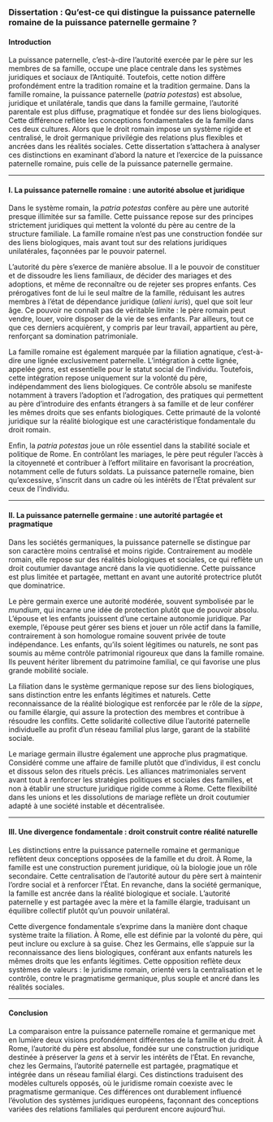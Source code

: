### Dissertation : **Qu’est-ce qui distingue la puissance paternelle romaine de la puissance paternelle germaine ?**

#### Introduction

La puissance paternelle, c’est-à-dire l’autorité exercée par le père sur les membres de sa famille, occupe une place centrale dans les systèmes juridiques et sociaux de l’Antiquité. Toutefois, cette notion diffère profondément entre la tradition romaine et la tradition germaine. Dans la famille romaine, la puissance paternelle (_patria potestas_) est absolue, juridique et unilatérale, tandis que dans la famille germaine, l’autorité parentale est plus diffuse, pragmatique et fondée sur des liens biologiques. Cette différence reflète les conceptions fondamentales de la famille dans ces deux cultures. Alors que le droit romain impose un système rigide et centralisé, le droit germanique privilégie des relations plus flexibles et ancrées dans les réalités sociales. Cette dissertation s’attachera à analyser ces distinctions en examinant d’abord la nature et l’exercice de la puissance paternelle romaine, puis celle de la puissance paternelle germaine.

---

#### I. La puissance paternelle romaine : une autorité absolue et juridique

Dans le système romain, la _patria potestas_ confère au père une autorité presque illimitée sur sa famille. Cette puissance repose sur des principes strictement juridiques qui mettent la volonté du père au centre de la structure familiale. La famille romaine n’est pas une construction fondée sur des liens biologiques, mais avant tout sur des relations juridiques unilatérales, façonnées par le pouvoir paternel.

L’autorité du père s’exerce de manière absolue. Il a le pouvoir de constituer et de dissoudre les liens familiaux, de décider des mariages et des adoptions, et même de reconnaître ou de rejeter ses propres enfants. Ces prérogatives font de lui le seul maître de la famille, réduisant les autres membres à l’état de dépendance juridique (_alieni iuris_), quel que soit leur âge. Ce pouvoir ne connaît pas de véritable limite : le père romain peut vendre, louer, voire disposer de la vie de ses enfants. Par ailleurs, tout ce que ces derniers acquièrent, y compris par leur travail, appartient au père, renforçant sa domination patrimoniale.

La famille romaine est également marquée par la filiation agnatique, c’est-à-dire une lignée exclusivement paternelle. L’intégration à cette lignée, appelée _gens_, est essentielle pour le statut social de l’individu. Toutefois, cette intégration repose uniquement sur la volonté du père, indépendamment des liens biologiques. Ce contrôle absolu se manifeste notamment à travers l’adoption et l’adrogation, des pratiques qui permettent au père d’introduire des enfants étrangers à sa famille et de leur conférer les mêmes droits que ses enfants biologiques. Cette primauté de la volonté juridique sur la réalité biologique est une caractéristique fondamentale du droit romain.

Enfin, la _patria potestas_ joue un rôle essentiel dans la stabilité sociale et politique de Rome. En contrôlant les mariages, le père peut réguler l’accès à la citoyenneté et contribuer à l’effort militaire en favorisant la procréation, notamment celle de futurs soldats. La puissance paternelle romaine, bien qu’excessive, s’inscrit dans un cadre où les intérêts de l’État prévalent sur ceux de l’individu.

---

#### II. La puissance paternelle germaine : une autorité partagée et pragmatique

Dans les sociétés germaniques, la puissance paternelle se distingue par son caractère moins centralisé et moins rigide. Contrairement au modèle romain, elle repose sur des réalités biologiques et sociales, ce qui reflète un droit coutumier davantage ancré dans la vie quotidienne. Cette puissance est plus limitée et partagée, mettant en avant une autorité protectrice plutôt que dominatrice.

Le père germain exerce une autorité modérée, souvent symbolisée par le _mundium_, qui incarne une idée de protection plutôt que de pouvoir absolu. L’épouse et les enfants jouissent d’une certaine autonomie juridique. Par exemple, l’épouse peut gérer ses biens et jouer un rôle actif dans la famille, contrairement à son homologue romaine souvent privée de toute indépendance. Les enfants, qu’ils soient légitimes ou naturels, ne sont pas soumis au même contrôle patrimonial rigoureux que dans la famille romaine. Ils peuvent hériter librement du patrimoine familial, ce qui favorise une plus grande mobilité sociale.

La filiation dans le système germanique repose sur des liens biologiques, sans distinction entre les enfants légitimes et naturels. Cette reconnaissance de la réalité biologique est renforcée par le rôle de la _sippe_, ou famille élargie, qui assure la protection des membres et contribue à résoudre les conflits. Cette solidarité collective dilue l’autorité paternelle individuelle au profit d’un réseau familial plus large, garant de la stabilité sociale.

Le mariage germain illustre également une approche plus pragmatique. Considéré comme une affaire de famille plutôt que d’individus, il est conclu et dissous selon des rituels précis. Les alliances matrimoniales servent avant tout à renforcer les stratégies politiques et sociales des familles, et non à établir une structure juridique rigide comme à Rome. Cette flexibilité dans les unions et les dissolutions de mariage reflète un droit coutumier adapté à une société instable et décentralisée.

---

#### III. Une divergence fondamentale : droit construit contre réalité naturelle

Les distinctions entre la puissance paternelle romaine et germanique reflètent deux conceptions opposées de la famille et du droit. À Rome, la famille est une construction purement juridique, où la biologie joue un rôle secondaire. Cette centralisation de l’autorité autour du père sert à maintenir l’ordre social et à renforcer l’État. En revanche, dans la société germanique, la famille est ancrée dans la réalité biologique et sociale. L’autorité paternelle y est partagée avec la mère et la famille élargie, traduisant un équilibre collectif plutôt qu’un pouvoir unilatéral.

Cette divergence fondamentale s’exprime dans la manière dont chaque système traite la filiation. À Rome, elle est définie par la volonté du père, qui peut inclure ou exclure à sa guise. Chez les Germains, elle s’appuie sur la reconnaissance des liens biologiques, conférant aux enfants naturels les mêmes droits que les enfants légitimes. Cette opposition reflète deux systèmes de valeurs : le juridisme romain, orienté vers la centralisation et le contrôle, contre le pragmatisme germanique, plus souple et ancré dans les réalités sociales.

---

#### Conclusion

La comparaison entre la puissance paternelle romaine et germanique met en lumière deux visions profondément différentes de la famille et du droit. À Rome, l’autorité du père est absolue, fondée sur une construction juridique destinée à préserver la _gens_ et à servir les intérêts de l’État. En revanche, chez les Germains, l’autorité paternelle est partagée, pragmatique et intégrée dans un réseau familial élargi. Ces distinctions traduisent des modèles culturels opposés, où le juridisme romain coexiste avec le pragmatisme germanique. Ces différences ont durablement influencé l’évolution des systèmes juridiques européens, façonnant des conceptions variées des relations familiales qui perdurent encore aujourd’hui.